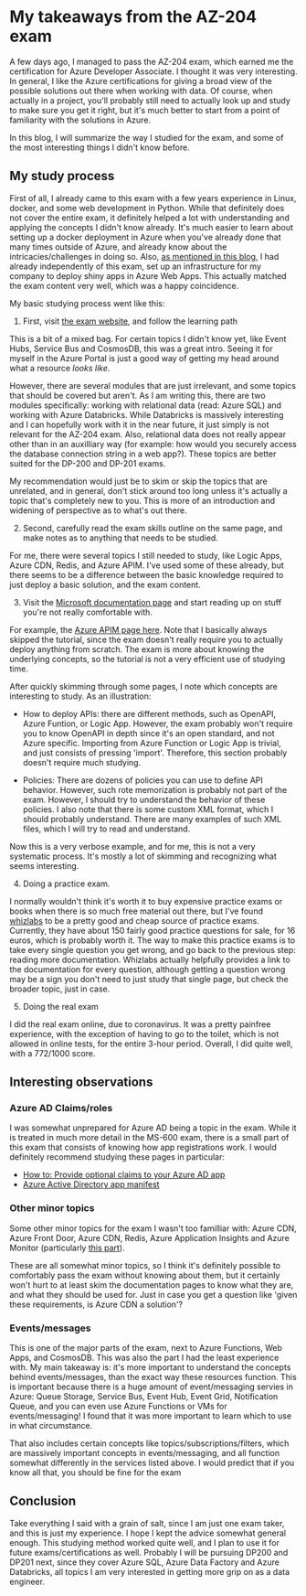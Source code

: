 # My takeaways from the AZ-204 exam

A few days ago, I managed to pass the AZ-204 exam, which earned me the certification for Azure Developer Associate. I thought it was very interesting. In general, I like the Azure certifications for giving a broad view of the possible solutions out there when working with data. Of course, when actually in a project, you'll probably still need to actually look up and study to make sure you get it right, but it's much better to start from a point of familiarity with the solutions in Azure.

In this blog, I will summarize the way I studied for the exam, and some of the most interesting things I didn't know before.

## My study process

First of all, I already came to this exam with a few years experience in Linux, docker, and some web development in Python. While that definitely does not cover the entire exam, it definitely helped a lot with understanding and applying the concepts I didn't know already. It's much easier to learn about setting up a docker deployment in Azure when you've already done that many times outside of Azure, and already know about the intricacies/challenges in doing so. Also, [as mentioned in this blog](1-azureapps.html), I had already independently of this exam, set up an infrastructure for my company to deploy shiny apps in Azure Web Apps. This actually matched the exam content very well, which was a happy coincidence.

My basic studying process went like this:

1. First, visit [the exam website](https://docs.microsoft.com/en-us/learn/certifications/exams/az-204), and follow the learning path

This is a bit of a mixed bag. For certain topics I didn't know yet, like Event Hubs, Service Bus and CosmosDB, this was a great intro. Seeing it for myself in the Azure Portal is just a good way of getting my head around what a resource *looks like*.

However, there are several modules that are just irrelevant, and some topics that should be covered but aren't. As I am writing this, there are two modules specifically: working with relational data (read: Azure SQL) and working with Azure Databricks. While Databricks is massively interesting and I can hopefully work with it in the near future, it just simply is not relevant for the AZ-204 exam. Also, relational data does not really appear other than in an auxilliary way (for example: how would you securely access the database connection string in a web app?). These topics are better suited for the DP-200 and DP-201 exams.

My recommendation would just be to skim or skip the topics that are unrelated, and in general, don't stick around too long unless it's actually a topic that's completely new to you. This is more of an introduction and widening of perspective as to what's out there.

2. Second, carefully read the exam skills outline on the same page, and make notes as to anything that needs to be studied.

For me, there were several topics I still needed to study, like Logic Apps, Azure CDN, Redis, and Azure APIM. I've used some of these already, but there seems to be a difference between the basic knowledge required to just deploy a basic solution, and the exam content.

3. Visit the [Microsoft documentation page](https://docs.microsoft.com/en-us/azure/) and start reading up on stuff you're not really comfortable with.

For example, the [Azure APIM page here](https://docs.microsoft.com/en-us/azure/api-management/). Note that I basically always skipped the tutorial, since the exam doesn't really require you to actually deploy anything from scratch. The exam is more about knowing the underlying concepts, so the tutorial is not a very efficient use of studying time.

After quickly skimming through some pages, I note which concepts are interesting to study. As an illustration:

- How to deploy APIs: there are different methods, such as OpenAPI, Azure Funtion, or Logic App. However, the exam probably won't require you to know OpenAPI in depth since it's an open standard, and not Azure specific. Importing from Azure Function or Logic App is trivial, and just consists of pressing 'import'. Therefore, this section probably doesn't require much studying.

- Policies: There are dozens of policies you can use to define API behavior. However, such rote memorization is probably not part of the exam. However, I should try to understand the behavior of these policies. I also note that there is some custom XML format, which I should probably understand. There are many examples of such XML files, which I will try to read and understand.

Now this is a very verbose example, and for me, this is not a very systematic process. It's mostly a lot of skimming and recognizing what seems interesting.

4. Doing a practice exam.

I normally wouldn't think it's worth it to buy expensive practice exams or books when there is so much free material out there, but I've found [whizlabs](https://www.whizlabs.com/microsoft-azure-certification-az-204/) to be a pretty good and cheap source of practice exams. Currently, they have about 150 fairly good practice questions for sale, for 16 euros, which is probably worth it. The way to make this practice exams is to take every single question you get wrong, and go back to the previous step: reading more documentation. Whizlabs actually helpfully provides a link to the documentation for every question, although getting a question wrong may be a sign you don't need to just study that single page, but check the broader topic, just in case.

5. Doing the real exam

I did the real exam online, due to coronavirus. It was a pretty painfree experience, with the exception of having to go to the toilet, which is not allowed in online tests, for the entire 3-hour period. Overall, I did quite well, with a 772/1000 score.

## Interesting observations

### Azure AD Claims/roles

I was somewhat unprepared for Azure AD being a topic in the exam. While it is treated in much more detail in the MS-600 exam, there is a small part of this exam that consists of knowing how app registrations work. I would definitely recommend studying these pages in particular:

- [How to: Provide optional claims to your Azure AD app](https://docs.microsoft.com/en-us/azure/active-directory/develop/active-directory-optional-claims)
- [Azure Active Directory app manifest](https://docs.microsoft.com/en-us/azure/active-directory/develop/reference-app-manifest)

### Other minor topics

Some other minor topics for the exam I wasn't too familliar with: Azure CDN, Azure Front Door, Azure CDN, Redis, Azure Application Insights and Azure Monitor (particularly [this part](https://docs.microsoft.com/en-us/azure/azure-monitor/app/usage-overview)).

These are all somewhat minor topics, so I think it's definitely possible to comfortably pass the exam without knowing about them, but it certainly won't hurt to at least skim the documentation pages to know what they are, and what they should be used for. Just in case you get a question like 'given these requirements, is Azure CDN a solution'?

### Events/messages

This is one of the major parts of the exam, next to Azure Functions, Web Apps, and CosmosDB. This was also the part I had the least experience with. My main takeaway is: it's more important to understand the concepts behind events/messages, than the exact way these resources function. This is important because there is a huge amount of event/messaging servies in Azure: Queue Storage, Service Bus, Event Hub, Event Grid, Notification Queue, and you can even use Azure Functions or VMs for events/messaging! I found that it was more important to learn which to use in what circumstance.

That also includes certain concepts like topics/subscriptions/filters, which are massively important concepts in events/messaging, and all function somewhat differently in the services listed above. I would predict that if you know all that, you should be fine for the exam

## Conclusion

Take everything I said with a grain of salt, since I am just one exam taker, and this is just my experience. I hope I kept the advice somewhat general enough. This studying method worked quite well, and I plan to use it for future exams/certifications as well. Probably I will be pursuing DP200 and DP201 next, since they cover Azure SQL, Azure Data Factory and Azure Databricks, all topics I am very interested in getting more grip on as a data engineer.

